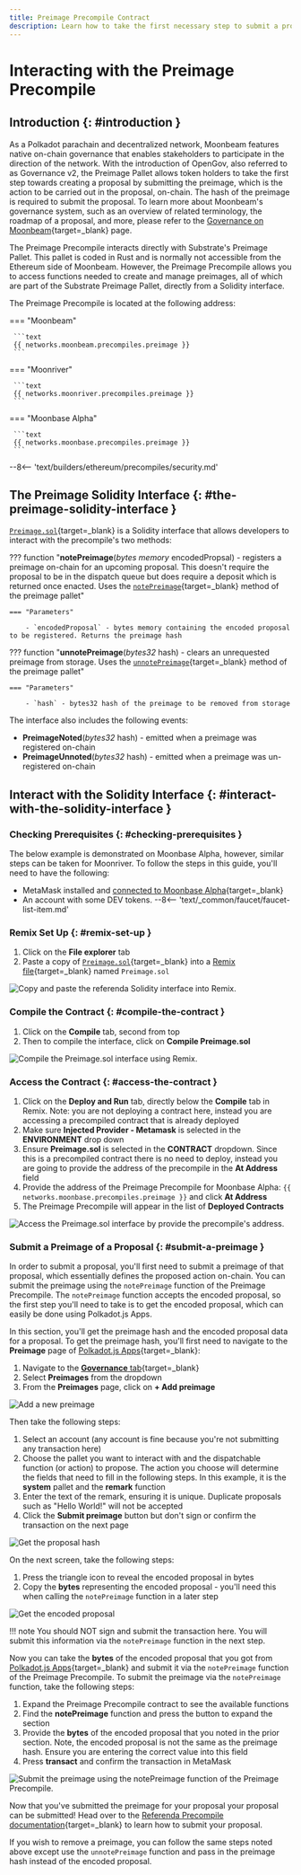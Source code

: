 ```yaml
---
title: Preimage Precompile Contract
description: Learn how to take the first necessary step to submit a proposal on-chain by submitting a preimage that contains the action to be carried out in the proposal.
---
```


# Interacting with the Preimage Precompile

## Introduction {: #introduction }

As a Polkadot parachain and decentralized network, Moonbeam features native on-chain governance that enables stakeholders to participate in the direction of the network. With the introduction of OpenGov, also referred to as Governance v2, the Preimage Pallet allows token holders to take the first step towards creating a proposal by submitting the preimage, which is the action to be carried out in the proposal, on-chain. The hash of the preimage is required to submit the proposal. To learn more about Moonbeam's governance system, such as an overview of related terminology, the roadmap of a proposal, and more, please refer to the [Governance on Moonbeam](/learn/features/governance/){target=\_blank} page.

The Preimage Precompile interacts directly with Substrate's Preimage Pallet. This pallet is coded in Rust and is normally not accessible from the Ethereum side of Moonbeam. However, the Preimage Precompile allows you to access functions needed to create and manage preimages, all of which are part of the Substrate Preimage Pallet, directly from a Solidity interface.

The Preimage Precompile is located at the following address:

=== "Moonbeam"

     ```text
     {{ networks.moonbeam.precompiles.preimage }}
     ```

=== "Moonriver"

     ```text
     {{ networks.moonriver.precompiles.preimage }}
     ```

=== "Moonbase Alpha"

     ```text
     {{ networks.moonbase.precompiles.preimage }}
     ```

--8<-- 'text/builders/ethereum/precompiles/security.md'

## The Preimage Solidity Interface {: #the-preimage-solidity-interface }

[`Preimage.sol`](https://github.com/moonbeam-foundation/moonbeam/blob/master/precompiles/preimage/Preimage.sol){target=\_blank} is a Solidity interface that allows developers to interact with the precompile's two methods:

??? function "**notePreimage**(*bytes memory* encodedPropsal) - registers a preimage on-chain for an upcoming proposal. This doesn't require the proposal to be in the dispatch queue but does require a deposit which is returned once enacted. Uses the [`notePreimage`](/builders/substrate/interfaces/features/governance/preimage/#:~:text=notePreimage(encodedProposal)){target=\_blank} method of the preimage pallet"

    === "Parameters"

        - `encodedProposal` - bytes memory containing the encoded proposal to be registered. Returns the preimage hash

??? function "**unnotePreimage**(*bytes32* hash) - clears an unrequested preimage from storage. Uses the [`unnotePreimage`](/builders/substrate/interfaces/features/governance/preimage/#:~:text=notePreimage(hash)){target=\_blank} method of the preimage pallet"

    === "Parameters"

        - `hash` - bytes32 hash of the preimage to be removed from storage

The interface also includes the following events:

- **PreimageNoted**(*bytes32* hash) - emitted when a preimage was registered on-chain
- **PreimageUnnoted**(*bytes32* hash) - emitted when a preimage was un-registered on-chain

## Interact with the Solidity Interface {: #interact-with-the-solidity-interface }

### Checking Prerequisites {: #checking-prerequisites }

The below example is demonstrated on Moonbase Alpha, however, similar steps can be taken for Moonriver. To follow the steps in this guide, you'll need to have the following:

 - MetaMask installed and [connected to Moonbase Alpha](/tokens/connect/metamask/){target=\_blank}
 - An account with some DEV tokens.
 --8<-- 'text/_common/faucet/faucet-list-item.md'

### Remix Set Up {: #remix-set-up }

1. Click on the **File explorer** tab
2. Paste a copy of [`Preimage.sol`](https://github.com/moonbeam-foundation/moonbeam/blob/master/precompiles/preimage/Preimage.sol){target=\_blank} into a [Remix file](https://remix.ethereum.org){target=\_blank} named `Preimage.sol`

![Copy and paste the referenda Solidity interface into Remix.](/images/builders/ethereum/precompiles/features/governance/preimage/preimage-1.webp)

### Compile the Contract {: #compile-the-contract }

1. Click on the **Compile** tab, second from top
2. Then to compile the interface, click on **Compile Preimage.sol**

![Compile the Preimage.sol interface using Remix.](/images/builders/ethereum/precompiles/features/governance/preimage/preimage-2.webp)

### Access the Contract {: #access-the-contract }

1. Click on the **Deploy and Run** tab, directly below the **Compile** tab in Remix. Note: you are not deploying a contract here, instead you are accessing a precompiled contract that is already deployed
2. Make sure **Injected Provider - Metamask** is selected in the **ENVIRONMENT** drop down
3. Ensure **Preimage.sol** is selected in the **CONTRACT** dropdown. Since this is a precompiled contract there is no need to deploy, instead you are going to provide the address of the precompile in the **At Address** field
4. Provide the address of the Preimage Precompile for Moonbase Alpha: `{{ networks.moonbase.precompiles.preimage }}` and click **At Address**
5. The Preimage Precompile will appear in the list of **Deployed Contracts**

![Access the Preimage.sol interface by provide the precompile's address.](/images/builders/ethereum/precompiles/features/governance/preimage/preimage-3.webp)

### Submit a Preimage of a Proposal {: #submit-a-preimage }

In order to submit a proposal, you'll first need to submit a preimage of that proposal, which essentially defines the proposed action on-chain. You can submit the preimage using the `notePreimage` function of the Preimage Precompile. The `notePreimage` function accepts the encoded proposal, so the first step you'll need to take is to get the encoded proposal, which can easily be done using Polkadot.js Apps.

In this section, you'll get the preimage hash and the encoded proposal data for a proposal. To get the preimage hash, you'll first need to navigate to the **Preimage** page of [Polkadot.js Apps](https://polkadot.js.org/apps/?rpc=wss://wss.api.moonbase.moonbeam.network%2Fpublic-ws#){target=\_blank}:

 1. Navigate to the [**Governance** tab](https://polkadot.js.org/apps/?rpc=wss://wss.api.moonbase.moonbeam.network%2Fpublic-ws#/democracy){target=\_blank}
 2. Select **Preimages** from the dropdown
 3. From the **Preimages** page, click on **+ Add preimage**

![Add a new preimage](/images/builders/ethereum/precompiles/features/governance/preimage/preimage-4.webp)

Then take the following steps:

 1. Select an account (any account is fine because you're not submitting any transaction here)
 2. Choose the pallet you want to interact with and the dispatchable function (or action) to propose. The action you choose will determine the fields that need to fill in the following steps. In this example, it is the **system** pallet and the **remark** function
 3. Enter the text of the remark, ensuring it is unique. Duplicate proposals such as "Hello World!" will not be accepted
 4. Click the **Submit preimage** button but don't sign or confirm the transaction on the next page 

![Get the proposal hash](/images/builders/ethereum/precompiles/features/governance/preimage/preimage-5.webp)

On the next screen, take the following steps:

 1. Press the triangle icon to reveal the encoded proposal in bytes
 2. Copy the **bytes** representing the encoded proposal - you'll need this when calling the `notePreimage` function in a later step

![Get the encoded proposal](/images/builders/ethereum/precompiles/features/governance/preimage/preimage-6.webp)

!!! note
     You should NOT sign and submit the transaction here. You will submit this information via the `notePreimage` function in the next step.

Now you can take the **bytes** of the encoded proposal that you got from [Polkadot.js Apps](https://polkadot.js.org/apps/?rpc=wss://wss.api.moonbase.moonbeam.network%2Fpublic-ws#/democracy){target=\_blank} and submit it via the `notePreimage` function of the Preimage Precompile. To submit the preimage via the `notePreimage` function, take the following steps:

1. Expand the Preimage Precompile contract to see the available functions
2. Find the **notePreimage** function and press the button to expand the section
3. Provide the **bytes** of the encoded proposal that you noted in the prior section. Note, the encoded proposal is not the same as the preimage hash. Ensure you are entering the correct value into this field
4. Press **transact** and confirm the transaction in MetaMask

![Submit the preimage using the notePreimage function of the Preimage Precompile.](/images/builders/ethereum/precompiles/features/governance/preimage/preimage-7.webp)

Now that you've submitted the preimage for your proposal your proposal can be submitted! Head over to the [Referenda Precompile documentation](/builders/ethereum/precompiles/features/governance/referenda/){target=\_blank} to learn how to submit your proposal.

If you wish to remove a preimage, you can follow the same steps noted above except use the `unnotePreimage` function and pass in the preimage hash instead of the encoded proposal.

